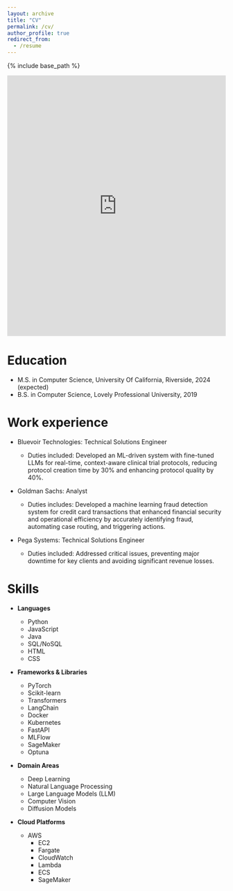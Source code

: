 ```yaml
---
layout: archive
title: "CV"
permalink: /cv/
author_profile: true
redirect_from:
  - /resume
---
```


{% include base_path %}

<iframe src="https://docs.google.com/gview?url=https://drive.google.com/uc?export=view&id=19YJvPKInqLvkIXVp1DBBTDMF1BSoZ9AW" width="100%" height="600px" style="border: none;"></iframe>

Education
======
* M.S. in Computer Science, University Of California, Riverside, 2024 (expected)
* B.S. in Computer Science, Lovely Professional University, 2019

Work experience
======
* Bluevoir Technologies: Technical Solutions Engineer
  * Duties included: Developed an ML-driven system with fine-tuned LLMs for real-time, context-aware clinical trial protocols, reducing
protocol creation time by 30% and enhancing protocol quality by 40%.

* Goldman Sachs: Analyst
  * Duties includes: Developed a machine learning fraud detection system for credit card transactions that enhanced financial security and
operational efficiency by accurately identifying fraud, automating case routing, and triggering actions.

* Pega Systems: Technical Solutions Engineer
  * Duties included: Addressed critical issues, preventing major downtime for key clients and avoiding significant revenue losses.


  
**Skills**
======
* **Languages**
  * Python
  * JavaScript
  * Java
  * SQL/NoSQL
  * HTML
  * CSS

* **Frameworks & Libraries**
  * PyTorch
  * Scikit-learn
  * Transformers
  * LangChain
  * Docker
  * Kubernetes
  * FastAPI
  * MLFlow
  * SageMaker
  * Optuna

* **Domain Areas**
  * Deep Learning
  * Natural Language Processing
  * Large Language Models (LLM)
  * Computer Vision
  * Diffusion Models

* **Cloud Platforms**
  * AWS
    * EC2
    * Fargate
    * CloudWatch
    * Lambda
    * ECS
    * SageMaker

<!--
Publications
======
  <ul>{% for post in site.publications reversed %}
    {% include archive-single-cv.html %}
  {% endfor %}</ul>
  
Talks
======
  <ul>{% for post in site.talks reversed %}
    {% include archive-single-talk-cv.html  %}
  {% endfor %}</ul>
  
Teaching
======
  <ul>{% for post in site.teaching reversed %}
    {% include archive-single-cv.html %}
  {% endfor %}</ul>
  
Service and leadership
======
* Currently signed in to 43 different slack teams
-->